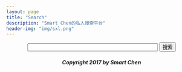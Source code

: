 ```yaml
---
layout: page
title: "Search"
description: "Smart Chen的私人搜索平台"
header-img: "img/sxl.png"
---
```


<script language="javascript">
function baidu()
{
	if(document.search.text.value=="")
	{
		alert("你貌似什么都没有输入···");
	}else{
		var baidu_search = "https://www.baidu.com/s?ie=utf-8&f=8&rsv_bp=0&rsv_idx=1&tn=baidu&wd="+document.search.text.value;
	window.open(baidu_search);
	}
}
</script>

<form name="search" align="center">
<input name="text" type="text" size="40">
<input name="button" type="button" id="button" value="搜索" onclick="baidu()">
</form>

<center><h5>Copyright 2017 by Smart Chen</h5></center>

